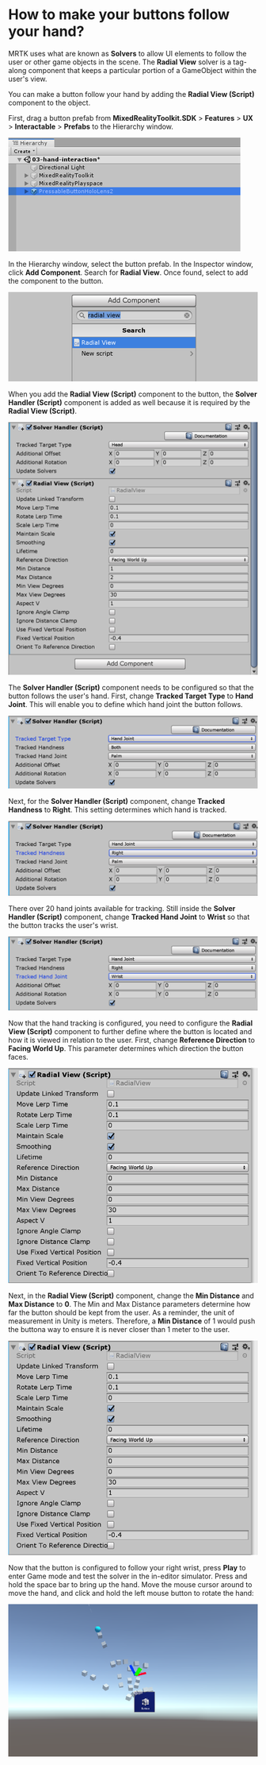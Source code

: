# How to make your buttons follow your hand?

MRTK uses what are known as **Solvers** to allow UI elements to follow the user or other game objects in the scene. The **Radial View** solver is a tag-along component that keeps a particular portion of a GameObject within the user's view.

You can make a button follow your hand by adding the **Radial View (Script)** component to the object.

First, drag a button prefab from **MixedRealityToolkit.SDK** > **Features** > **UX** > **Interactable** > **Prefabs** to the Hierarchy window.

![Drag button prefab to Hierarchy Window](../../../.gitbook/assets/drag_button_to_hierarchy.png)

In the Hierarchy window, select the button prefab. In the Inspector window, click **Add Component**. Search for **Radial View**. Once found, select to add the component to the button.

![Add Radial View (Script) Component](../../../.gitbook/assets/radial_view_script.png)

When you add the **Radial View (Script)** component to the button, the **Solver Handler (Script)** component is added as well because it is required by the **Radial View (Script)**.

![Solver Handler (Script) Component](../../../.gitbook/assets/solver_script.png)

The **Solver Handler (Script)** component needs to be configured so that the button follows the user's hand. First, change **Tracked Target Type** to **Hand Joint**. This will enable you to define which hand joint the button follows.

![Change Tracked Target Type to Hand Joint](../../../.gitbook/assets/tracked_target_type.png)

Next, for the **Solver Handler (Script)** component, change **Tracked Handness** to **Right**. This setting determines which hand is tracked.

![Change Handness to Right](../../../.gitbook/assets/track_handness.png)

There over 20 hand joints available for tracking. Still inside the **Solver Handler (Script)** component, change **Tracked Hand Joint** to **Wrist** so that the button tracks the user's wrist.

![Change Tracked Hand Joint to Wrist](../../../.gitbook/assets/tracked_hand_joint.png)

Now that the hand tracking is configured, you need to configure the **Radial View (Script)** component to further define where the button is located and how it is viewed in relation to the user. First, change **Reference Direction** to **Facing World Up**. This parameter determines which direction the button faces.

![Change Reference Direction to Facing World Up](../../../.gitbook/assets/reference_direction.png)

Next, in the **Radial View (Script)** component, change the **Min Distance** and **Max Distance** to **0**. The Min and Max Distance parameters determine how far the button should be kept from the user. As a reminder, the unit of measurement in Unity is meters. Therefore, a **Min Distance** of 1 would push the buttona way to ensure it is never closer than 1 meter to the user.

![Change Min and Max Distance](../../../.gitbook/assets/min_max_distance.png)

Now that the button is configured to follow your right wrist, press **Play** to enter Game mode and test the solver in the in-editor simulator. Press and hold the space bar to bring up the hand. Move the mouse cursor around to move the hand, and click and hold the left mouse button to rotate the hand:

![Use In-Editor Simulator to Test](../../../.gitbook/assets/press_play.png)